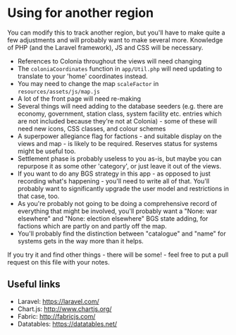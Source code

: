 # Using for another region

You can modify this to track another region, but you'll have to make
quite a few adjustments and will probably want to make several
more. Knowledge of PHP (and the Laravel framework), JS and CSS will be
necessary.

* References to Colonia throughout the views will need changing
* The `coloniaCoordinates` function in `app/Util.php` will need updating to translate to your 'home' coordinates instead.
* You may need to change the map `scaleFactor` in `resources/assets/js/map.js`
* A lot of the front page will need re-making
* Several things will need adding to the database seeders (e.g. there are economy, government, station class, system facility etc. entries which are not included because they're not at Colonia) - some of these will need new icons, CSS classes, and colour schemes
* A superpower allegiance flag for factions - and suitable display on the views and map - is likely to be required. Reserves status for systems might be useful too.
* Settlement phase is probably useless to you as-is, but maybe you can repurpose it as some other 'category', or just leave it out of the views.
* If you want to do any BGS strategy in this app - as opposed to just recording what's happening - you'll need to write all of that. You'll probably want to significantly upgrade the user model and restrictions in that case, too.
* As you're probably not going to be doing a comprehensive record of everything that might be involved, you'll probably want a "None: war elsewhere" and "None: election elsewhere" BGS state adding, for factions which are partly on and partly off the map.
* You'll probably find the distinction between "catalogue" and "name" for systems gets in the way more than it helps.

If you try it and find other things - there will be some! - feel free
to put a pull request on this file with your notes.

## Useful links

* Laravel: https://laravel.com/
* Chart.js: http://www.chartjs.org/
* Fabric: http://fabricjs.com/
* Datatables: https://datatables.net/
